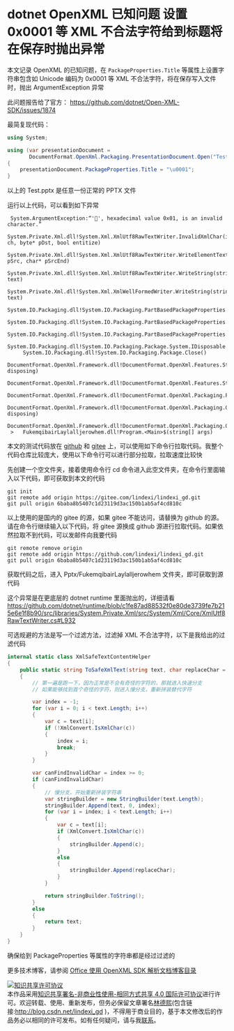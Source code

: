 
# dotnet OpenXML 已知问题 设置 0x0001 等 XML 不合法字符给到标题将在保存时抛出异常

本文记录 OpenXML 的已知问题，在 `PackageProperties.Title` 等属性上设置字符串包含如 Unicode 编码为 0x0001 等 XML 不合法字符，将在保存写入文件时，抛出 ArgumentException 异常

<!--more-->


<!-- CreateTime:2025/02/22 07:21:24 -->

<!-- 发布 -->
<!-- 博客 -->

此问题报告给了官方： <https://github.com/dotnet/Open-XML-SDK/issues/1874>

最简复现代码：

```csharp
using System;

using (var presentationDocument =
       DocumentFormat.OpenXml.Packaging.PresentationDocument.Open("Test.pptx", true))
{
    presentationDocument.PackageProperties.Title = "\u0001";
}
```

以上的 Test.pptx 是任意一份正常的 PPTX 文件

运行以上代码，可以看到如下异常

```
 System.ArgumentException:“'', hexadecimal value 0x01, is an invalid character.”
  	 System.Private.Xml.dll!System.Xml.XmlUtf8RawTextWriter.InvalidXmlChar(int ch, byte* pDst, bool entitize)	
  	 System.Private.Xml.dll!System.Xml.XmlUtf8RawTextWriter.WriteElementTextBlock(char* pSrc, char* pSrcEnd)	
  	 System.Private.Xml.dll!System.Xml.XmlUtf8RawTextWriter.WriteString(string text)	
  	 System.Private.Xml.dll!System.Xml.XmlWellFormedWriter.WriteString(string text)	
  	 System.IO.Packaging.dll!System.IO.Packaging.PartBasedPackageProperties.SerializeDirtyProperties()	
  	 System.IO.Packaging.dll!System.IO.Packaging.PartBasedPackageProperties.Flush()	
  	 System.IO.Packaging.dll!System.IO.Packaging.PartBasedPackageProperties.Close()	
  	 System.IO.Packaging.dll!System.IO.Packaging.Package.System.IDisposable.Dispose()	
  	 System.IO.Packaging.dll!System.IO.Packaging.Package.Close()	
  	 DocumentFormat.OpenXml.Framework.dll!DocumentFormat.OpenXml.Features.StreamPackageFeature.Dispose(bool disposing)	
  	 DocumentFormat.OpenXml.Framework.dll!DocumentFormat.OpenXml.Features.StreamPackageFeature.Dispose()	
  	 DocumentFormat.OpenXml.Framework.dll!DocumentFormat.OpenXml.Packaging.PackageFeatureCollection.DocumentFormat.OpenXml.Features.IContainerDisposableFeature.Dispose()	
  	 DocumentFormat.OpenXml.Framework.dll!DocumentFormat.OpenXml.Packaging.OpenXmlPackage.Dispose(bool disposing)	
  	 DocumentFormat.OpenXml.Framework.dll!DocumentFormat.OpenXml.Packaging.OpenXmlPackage.Dispose()	
 >	 FukemqibairLaylalljerowhem.dll!Program.<Main>$(string[] args)
```

本文的测试代码放在 [github](https://github.com/lindexi/lindexi_gd/tree/6baba8b5407c1d23119d3ac150b1ab5af4cd810c/Pptx/FukemqibairLaylalljerowhem) 和 [gitee](https://gitee.com/lindexi/lindexi_gd/tree/6baba8b5407c1d23119d3ac150b1ab5af4cd810c/Pptx/FukemqibairLaylalljerowhem) 上，可以使用如下命令行拉取代码。我整个代码仓库比较庞大，使用以下命令行可以进行部分拉取，拉取速度比较快

先创建一个空文件夹，接着使用命令行 cd 命令进入此空文件夹，在命令行里面输入以下代码，即可获取到本文的代码

```
git init
git remote add origin https://gitee.com/lindexi/lindexi_gd.git
git pull origin 6baba8b5407c1d23119d3ac150b1ab5af4cd810c
```

以上使用的是国内的 gitee 的源，如果 gitee 不能访问，请替换为 github 的源。请在命令行继续输入以下代码，将 gitee 源换成 github 源进行拉取代码。如果依然拉取不到代码，可以发邮件向我要代码

```
git remote remove origin
git remote add origin https://github.com/lindexi/lindexi_gd.git
git pull origin 6baba8b5407c1d23119d3ac150b1ab5af4cd810c
```

获取代码之后，进入 Pptx/FukemqibairLaylalljerowhem 文件夹，即可获取到源代码

这个异常是在更底层的 dotnet runtime 里面抛出的，详细请看 <https://github.com/dotnet/runtime/blob/c1fe87ad88532f0e80de3739fe7b215e6e1f8b90/src/libraries/System.Private.Xml/src/System/Xml/Core/XmlUtf8RawTextWriter.cs#L932>

可选规避的方法是写一个过滤方法，过滤掉 XML 不合法字符，以下是我给出的过滤代码

```csharp
internal static class XmlSafeTextContentHelper
{
    public static string ToSafeXmlText(string text, char replaceChar = '_')
    {
        // 第一遍是跑一下，因为正常是不会有奇怪的字符的，那就进入快速分支
        // 如果能够找到首个奇怪的字符，则进入慢分支，重新拼装替代字符

        var index = -1;
        for (var i = 0; i < text.Length; i++)
        {
            var c = text[i];
            if (!XmlConvert.IsXmlChar(c))
            {
                index = i;
                break;
            }
        }

        var canFindInvalidChar = index >= 0;
        if (canFindInvalidChar)
        {
            // 慢分支，开始重新拼装字符串
            var stringBuilder = new StringBuilder(text.Length);
            stringBuilder.Append(text, 0, index);
            for (var i = index; i < text.Length; i++)
            {
                var c = text[i];
                if (XmlConvert.IsXmlChar(c))
                {
                    stringBuilder.Append(c);
                }
                else
                {
                    stringBuilder.Append(replaceChar);
                }
            }

            return stringBuilder.ToString();
        }
        else
        {
            return text;
        }
    }
}
```

确保给到 PackageProperties 等属性的字符串都是经过过滤的

更多技术博客，请参阅 [Office 使用 OpenXML SDK 解析文档博客目录](https://blog.lindexi.com/post/Office-%E4%BD%BF%E7%94%A8-OpenXML-SDK-%E8%A7%A3%E6%9E%90%E6%96%87%E6%A1%A3%E5%8D%9A%E5%AE%A2%E7%9B%AE%E5%BD%95.html )

<!-- 

Setting `PackageProperties.Title` with 0x0001 Unicode Characters in OpenXML Results in an Error


When attempting to configure the `PackageProperties.Title` attribute of a `PresentationDocument` within OpenXML, inserting a string containing the Unicode character `\u0001` (often known as a soft hyphen) generates an `ArgumentException`. This occurs despite the presence of other valid properties.

```csharp
using System;

using (var presentationDocument =
       DocumentFormat.OpenXml.Packaging.PresentationDocument.Open("Test.pptx", true))
{
    presentationDocument.PackageProperties.Title = "\u0001";
}
```

```
 System.ArgumentException:“'', hexadecimal value 0x01, is an invalid character.”
  	 System.Private.Xml.dll!System.Xml.XmlUtf8RawTextWriter.InvalidXmlChar(int ch, byte* pDst, bool entitize)	
  	 System.Private.Xml.dll!System.Xml.XmlUtf8RawTextWriter.WriteElementTextBlock(char* pSrc, char* pSrcEnd)	
  	 System.Private.Xml.dll!System.Xml.XmlUtf8RawTextWriter.WriteString(string text)	
  	 System.Private.Xml.dll!System.Xml.XmlWellFormedWriter.WriteString(string text)	
  	 System.IO.Packaging.dll!System.IO.Packaging.PartBasedPackageProperties.SerializeDirtyProperties()	
  	 System.IO.Packaging.dll!System.IO.Packaging.PartBasedPackageProperties.Flush()	
  	 System.IO.Packaging.dll!System.IO.Packaging.PartBasedPackageProperties.Close()	
  	 System.IO.Packaging.dll!System.IO.Packaging.Package.System.IDisposable.Dispose()	
  	 System.IO.Packaging.dll!System.IO.Packaging.Package.Close()	
  	 DocumentFormat.OpenXml.Framework.dll!DocumentFormat.OpenXml.Features.StreamPackageFeature.Dispose(bool disposing)	
  	 DocumentFormat.OpenXml.Framework.dll!DocumentFormat.OpenXml.Features.StreamPackageFeature.Dispose()	
  	 DocumentFormat.OpenXml.Framework.dll!DocumentFormat.OpenXml.Packaging.PackageFeatureCollection.DocumentFormat.OpenXml.Features.IContainerDisposableFeature.Dispose()	
  	 DocumentFormat.OpenXml.Framework.dll!DocumentFormat.OpenXml.Packaging.OpenXmlPackage.Dispose(bool disposing)	
  	 DocumentFormat.OpenXml.Framework.dll!DocumentFormat.OpenXml.Packaging.OpenXmlPackage.Dispose()	
 >	 FukemqibairLaylalljerowhem.dll!Program.<Main>$(string[] args)
```

https://github.com/lindexi/lindexi_gd/tree/6baba8b5407c1d23119d3ac150b1ab5af4cd810c/Pptx/FukemqibairLaylalljerowhem
 -->




<a rel="license" href="http://creativecommons.org/licenses/by-nc-sa/4.0/"><img alt="知识共享许可协议" style="border-width:0" src="https://licensebuttons.net/l/by-nc-sa/4.0/88x31.png" /></a><br />本作品采用<a rel="license" href="http://creativecommons.org/licenses/by-nc-sa/4.0/">知识共享署名-非商业性使用-相同方式共享 4.0 国际许可协议</a>进行许可。欢迎转载、使用、重新发布，但务必保留文章署名[林德熙](http://blog.csdn.net/lindexi_gd)(包含链接:http://blog.csdn.net/lindexi_gd )，不得用于商业目的，基于本文修改后的作品务必以相同的许可发布。如有任何疑问，请与我[联系](mailto:lindexi_gd@163.com)。